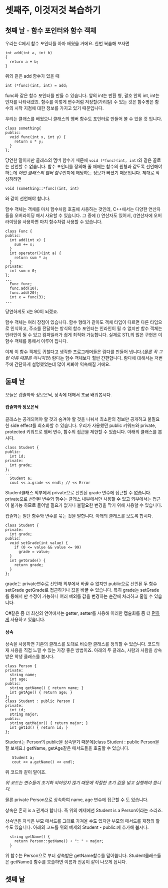 # 셋째주, 이것저것 복습하기

## 첫째 날 - 함수 포인터와 함수 객체
우리는 C에서 함수 포인터를 아마 배웠을 거에요. 한번 복습해 보자면
```
int add(int a, int b)
{
  return a + b;
}
```
위와 같은 add 함수가 있을 때
```
int (*func)(int, int) = add;
```
func와 같은 함수 포인터를 만들 수 있습니다. 앞의 int는 반환 형, 괄호 안의 int, int는 인자를 나타내겠죠. 함수를 이렇게 변수처럼 저장할(가리킬) 수 있는 것은 함수명은 함수의 시작 지점에 대한 정보를 가지고 있기 때문입니다.

우리는 클래스를 배웠으니 클래스의 멤버 함수도 포인터로 만들어 볼 수 있을 것 입니다.
```
class something{
public:
  void func(int x, int y) {
    return x * y;
  }
};
```
당연한 말이지만 클래스의 멤버 함수기 때문에 `void (*func)(int, int)`와 같은 꼴로는 선언할 수 없습니다. 함수 포인터를 정의해 줄 때에는 함수의 원형과 같도록 선언해야 하는데 *어떤 클래스의 멤버 함수*인지에 해당하는 정보가 빠졌기 때문입니다. 제대로 작성하려면
```
void (something::*func)(int, int)
```
와 같이 선언해야 합니다.

함수 객체는 객체를 마치 함수처럼 호출해 사용하는 것인데, C++에서는 다양한 연산자들을 오버라이딩 해서 사요할 수 있습니다. 그 중에 () 연산자도 있어서, ()연산자에 오버라이딩을 사용하면 마치 함수처럼 사용할 수 있습니다.
```
class Func {
public:
  int add(int x) {
    sum += x;
  }
  int operator()(int a) {
    return sum * a;
  }
private:
  int sum = 0;
};
...
  Func func;
  func.add(10);
  func.add(20);
  int x = func(3);
...
```
당연하게도 x는 90이 되겠죠. 

함수 객체는 여러 장점이 있습니다. 함수 형태가 같아도 객체 타입이 다르면 다른 타입으로 인식하고, 주소를 전달하는 방식의 함수 포인터는 인라인이 될 수 없지만 함수 객체는 인라인이 될 수 있고 컴파일러가 쉽게 최적화 가능합니다.
실제로 STL의 많은 구현은 이 함수 객체를 통해서 이루어 집니다.

이제 이 함수 객체도 귀찮다고 생각한 프로그래머들은 람다를 만들어 냅니다.(*물론 꼭 그런 이유 때문은 아니지만*) 람다는 함수 객체보다 훨씬 간편합니다. 람다에 대해서는 저번 주에 간단하게 설명했었는데 많이 써봐야 익숙해질 거에요.

## 둘째 날
오늘은 캡슐화와 정보은닉, 상속에 대해서 조금 배워봅시다.

#### 캡슐화와 정보은닉
클래스는 공개되어야 할 것과 숨겨야 할 것을 나눠서 최소한의 정보만 공개하고 불필요한 side effect를 최소화할 수 있습니다. 우리가 사용했던 public 키워드와 private, protected 키워드로 멤버 변수, 함수의 접근을 제한할 수 있습니다. 아래의 클래스를 봅시다.
```
class Student {
public:
  int id;
private:
  int grade;
};
...
  Student a;
  cout << a.grade << endl; // << Error
```
Student클래스 외부에서 private으로 선언된 grade 변수에 접근할 수 없습니다. private으로 선언된 변수와 함수는 클래스 내부에서만 사용할 수 있고 외부에서는 접근이 불가능 하므로 들어낼 필요가 없거나 불필요한 변경을 막기 위해 사용할 수 있습니다.

캡슐화는 일단 함수와 변수를 묶는 것을 말합니다. 아래의 클래스를 보도록 합시다.
```
class Student {
private:
  int grade;
public:
  void setGrade(int value) {
    if (0 <= value && value <= 99)
      grade = value;
  }
  int getGrade() {
    return grade;
  }
}; 
```
grade는 private변수로 선언해 외부에서 바꿀 수 없지만 public으로 선언된 두 함수 setGrade getGrade로 접근하거나 값을 바꿀 수 있습니다. 특히 grade는 setGrade를 통해서 만 수정이 가능하니 여러 예외를 값을 변경하는 순간에 처리하고 줄일 수 있습니다.

C#같은 좀 더 최신의 언어에서는 getter, setter를 사용해 이러한 캡슐화를 좀 더 [편하게](https://msdn.microsoft.com/ko-kr/library/w86s7x04.aspx) 사용하고 있습니다.

#### 상속
상속을 사용하면 기존의 클래스를 토대로 비슷한 클래스를 정의할 수 있습니다. 코드의 재 사용을 직접 느낄 수 있는 가장 좋은 방법이죠. 아래의 두 클래스, 사람과 사람을 상속받은 학생 클래스를 봅시다.

```
class Person {
private:
  string name;
  int age;
public:
  string getName() { return name; }
  int getAge() { return age; }
};
class Student : public Person {
private:
  int id;
  string major;
public:
  string getMajor() { return major; }
  int getId() { return id; }
};
```
Student는 Person의 public을 상속받기 때문에(class Student : public Person을 잘 보세요.) getName, getAge같은 매서드들을 호출할 수 있습니다.
```
   Student a;
   cout << a.getName() << endl;
```
위 코드와 같이 말이죠. 

*위 코드는 변수들이 초기화 되어있지 않기 때문에 적절한 초기 값을 넣고 실행해야 합니다.*

물론 private Person으로 상속하여 name, age 변수에 접근할 수 도 있습니다.

상속은 흔히 is a 관계라 합니다. 즉 위의 예제에선 Student is a Person이라는 소리죠.

상속받은 자식은 부모 매서드를 그대로 가져올 수도 있지만 부모의 매서드를 재정의 할 수도 있습니다. 아래의 코드를 위의 예제의 Student - public:에 추가해 봅시다.
```
  string getName() {
    return Person::getName() + ": " + major;
  }
```
위 함수는 Person으로 부터 상속받은 getName함수를 덮어씁니다. Student클래스들은 getName() 함수를 호출하면 이름과 전공이 같이 나오게 됩니다.


## 셋째 날


